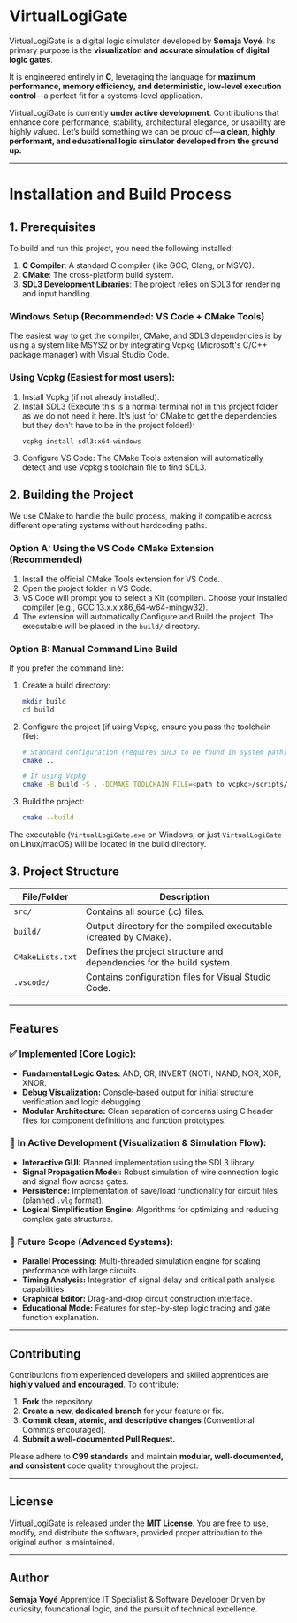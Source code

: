 # VirtualLogiGate

VirtualLogiGate is a digital logic simulator developed by **Semaja Voyé**. Its primary purpose is the **visualization and accurate simulation of digital logic gates**.

It is engineered entirely in **C**, leveraging the language for **maximum performance, memory efficiency, and deterministic, low-level execution control**—a perfect fit for a systems-level application.

VirtualLogiGate is currently **under active development**. Contributions that enhance core performance, stability, architectural elegance, or usability are highly valued. Let’s build something we can be proud of—**a clean, highly performant, and educational logic simulator developed from the ground up.**

---
# Installation and Build Process

## 1. Prerequisites

To build and run this project, you need the following installed:

1. **C Compiler**: A standard C compiler (like GCC, Clang, or MSVC).
2. **CMake**: The cross-platform build system.
3. **SDL3 Development Libraries**: The project relies on SDL3 for rendering and input handling.

### Windows Setup (Recommended: VS Code + CMake Tools)

The easiest way to get the compiler, CMake, and SDL3 dependencies is by using a system like MSYS2 or by integrating Vcpkg (Microsoft's C/C++ package manager) with Visual Studio Code.

### Using Vcpkg (Easiest for most users):

1. Install Vcpkg (if not already installed).
2. Install SDL3 (Execute this is a normal terminal not in this project folder as we do not need it here. It's just for CMake to get the dependencies but they don't have to be in the project folder!):
   ```
   vcpkg install sdl3:x64-windows
   ```
3. Configure VS Code: The CMake Tools extension will automatically detect and use Vcpkg's toolchain file to find SDL3.

## 2. Building the Project

We use CMake to handle the build process, making it compatible across different operating systems without hardcoding paths.

### Option A: Using the VS Code CMake Extension (Recommended)

1. Install the official CMake Tools extension for VS Code.
2. Open the project folder in VS Code.
3. VS Code will prompt you to select a Kit (compiler). Choose your installed compiler (e.g., GCC 13.x.x x86_64-w64-mingw32).
4. The extension will automatically Configure and Build the project. The executable will be placed in the `build/` directory.

### Option B: Manual Command Line Build

If you prefer the command line:

1. Create a build directory:
   ```bash
   mkdir build
   cd build
   ```

2. Configure the project (if using Vcpkg, ensure you pass the toolchain file):
   ```bash
   # Standard configuration (requires SDL3 to be found in system path)
   cmake ..
   
   # If using Vcpkg
   cmake -B build -S . -DCMAKE_TOOLCHAIN_FILE=<path_to_vcpkg>/scripts/buildsystems/vcpkg.cmake
   ```

3. Build the project:
   ```bash
   cmake --build .
   ```

The executable (`VirtualLogiGate.exe` on Windows, or just `VirtualLogiGate` on Linux/macOS) will be located in the build directory.

## 3. Project Structure

| File/Folder       | Description                                                                 |
|-------------------|-----------------------------------------------------------------------------|
| `src/`            | Contains all source (.c) files.                                             |
| `build/`          | Output directory for the compiled executable (created by CMake).            |
| `CMakeLists.txt`  | Defines the project structure and dependencies for the build system.        |
| `.vscode/`        | Contains configuration files for Visual Studio Code.                        |
---

## Features

### ✅ **Implemented (Core Logic):**

* **Fundamental Logic Gates:** AND, OR, INVERT (NOT), NAND, NOR, XOR, XNOR.
* **Debug Visualization:** Console-based output for initial structure verification and logic debugging.
* **Modular Architecture:** Clean separation of concerns using C header files for component definitions and function prototypes.

### 🚧 **In Active Development (Visualization & Simulation Flow):**

* **Interactive GUI:** Planned implementation using the SDL3 library.
* **Signal Propagation Model:** Robust simulation of wire connection logic and signal flow across gates.
* **Persistence:** Implementation of save/load functionality for circuit files (planned `.vlg` format).
* **Logical Simplification Engine:** Algorithms for optimizing and reducing complex gate structures.

### 🧠 **Future Scope (Advanced Systems):**

* **Parallel Processing:** Multi-threaded simulation engine for scaling performance with large circuits.
* **Timing Analysis:** Integration of signal delay and critical path analysis capabilities.
* **Graphical Editor:** Drag-and-drop circuit construction interface.
* **Educational Mode:** Features for step-by-step logic tracing and gate function explanation.

---

## Contributing

Contributions from experienced developers and skilled apprentices are **highly valued and encouraged**.
To contribute:

1.  **Fork** the repository.
2.  **Create a new, dedicated branch** for your feature or fix.
3.  **Commit clean, atomic, and descriptive changes** (Conventional Commits encouraged).
4.  **Submit a well-documented Pull Request.**

Please adhere to **C99 standards** and maintain **modular, well-documented, and consistent** code quality throughout the project.

---

## License

VirtualLogiGate is released under the **MIT License**.
You are free to use, modify, and distribute the software, provided proper attribution to the original author is maintained.

---

## Author

**Semaja Voyé**
Apprentice IT Specialist & Software Developer
Driven by curiosity, foundational logic, and the pursuit of technical excellence.